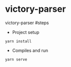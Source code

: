 # victory-parser
victory-parser
#steps
- Project setup
```
yarn install
```

- Compiles and run
```
yarn serve
```
